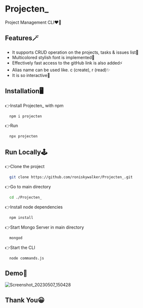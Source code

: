 # Projecten_

Project Management CLI❤‍🔥

## Features🪄

- It supports CRUD operation on the projects, tasks & issues list💫
- Multicolored stylish font is implemented💯 
- Effectively fast access to the gitHub link is also added⚡
- Alias name can be used like. c (create), r (read)✨
- It is so interactive🎨



## Installation🖥️

👉Install Projecten_ with npm

```bash
  npm i projecten
```

👉Run

```bash
  npx projecten
```
  
    
## Run Locally🕹️

👉Clone the project

```bash
  git clone https://github.com/roniskywalker/Projecten_.git
```

👉Go to main directory

```bash
  cd ./Projecten_
```

👉Install node dependencies

```bash
  npm install
```

👉Start Mongo Server in main directory

```bash
  mongod
```

👉Start the CLI

```bash
  node commands.js 
```


## Demo🔮

![Screenshot_20230507_150428](https://user-images.githubusercontent.com/97012708/236669629-2e8576f6-9e99-4bc0-8cc5-2a641087e0ec.png)


## Thank You😀